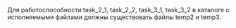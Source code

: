 Для работоспособности task_2_1, task_2_2, task_3_1, task_3_2 в каталоге с исполняемыми файлами должны существовать файлы temp2 и temp3.
